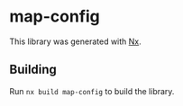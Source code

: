 # map-config

This library was generated with [Nx](https://nx.dev).

## Building

Run `nx build map-config` to build the library.

